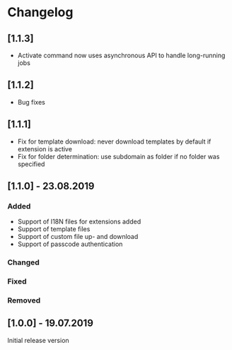# Changelog

## [1.1.3]
- Activate command now uses asynchronous API to handle long-running jobs

## [1.1.2]
- Bug fixes

## [1.1.1]
- Fix for template download: never download templates by default if extension is active
- Fix for folder determination: use subdomain as folder if no folder was specified

## [1.1.0] - 23.08.2019
### Added
- Support of I18N files for extensions added
- Support of template files
- Support of custom file up- and download
- Support of passcode authentication
### Changed
### Fixed
### Removed

## [1.0.0] - 19.07.2019
Initial release version
